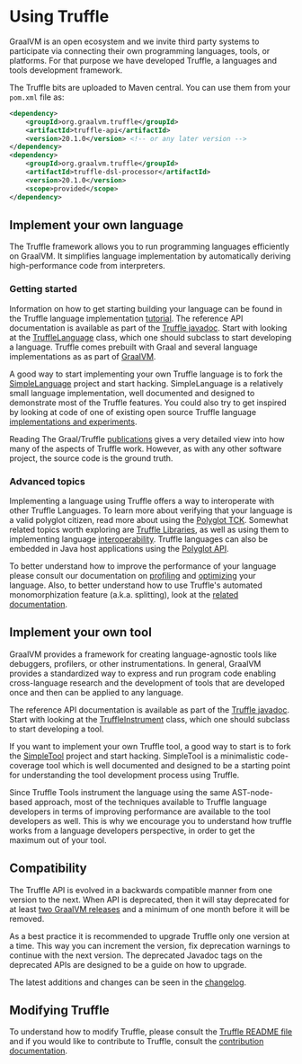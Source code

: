 # Using Truffle

GraalVM is an open ecosystem and we invite third party systems to participate via connecting their own programming languages, tools, or platforms.
For that purpose we have developed Truffle, a languages and tools development framework.

The Truffle bits are uploaded to Maven central. You can use them from your
`pom.xml` file as:

```xml
<dependency>
    <groupId>org.graalvm.truffle</groupId>
    <artifactId>truffle-api</artifactId>
    <version>20.1.0</version> <!-- or any later version -->
</dependency>
<dependency>
    <groupId>org.graalvm.truffle</groupId>
    <artifactId>truffle-dsl-processor</artifactId>
    <version>20.1.0</version>
    <scope>provided</scope>
</dependency>
```

## Implement your own language

The Truffle framework allows you to run programming languages efficiently on GraalVM.
It simplifies language implementation by automatically deriving high-performance code from interpreters.

### Getting started

Information on how to get starting building your language can be found in the Truffle language implementation [tutorial](./LanguageTutorial.md).
The reference API documentation is available as part of the [Truffle javadoc](http://graalvm.org/truffle/javadoc/).
Start with looking at the [TruffleLanguage](http://www.graalvm.org/truffle/javadoc/com/oracle/truffle/api/TruffleLanguage.html) class, which one should subclass to start developing a language.
Truffle comes prebuilt with Graal and several language implementations as as part of [GraalVM](https://www.oracle.com/downloads/graalvm-downloads.html).

A good way to start implementing your own Truffle language is to fork the [SimpleLanguage](https://github.com/graalvm/simplelanguage) project and start hacking.
SimpleLanguage is a relatively small language implementation, well documented and designed to demonstrate most of the Truffle features.
You could also try to get inspired by looking at code of one of existing open source Truffle language [implementations and experiments](./Languages.md).

Reading The Graal/Truffle [publications](../../docs/Publications.md) gives a very detailed view into how many of the aspects of Truffle work.
However, as with any other software project, the source code is the ground truth.

### Advanced topics

Implementing a language using Truffle offers a way to interoperate with other Truffle Languages.
To learn more about verifying that your language is a valid polyglot citizen, read more about using the [Polyglot TCK](./TCK.md).
Somewhat related topics worth exploring are [Truffle Libraries](./TruffleLibraries.md), as well as using them to implementing language [interoperability](./InteropMigration.md).
Truffle languages can also be embedded in Java host applications using the [Polyglot API](https://www.graalvm.org/docs/reference-manual/embed/).

To better understand how to improve the performance of your language please consult our documentation on [profiling](./Profiling.md) and [optimizing](./Optimizing.md) your language.
Also, to better understand how to use Truffle's automated monomorphization feature (a.k.a. splitting), look at the [related documentation](./splitting/README.md).

## Implement your own tool

GraalVM provides a framework for creating language-agnostic tools like debuggers, profilers, or other instrumentations.
In general, GraalVM provides a standardized way to express and run program code enabling cross-language research and the development of tools that are developed once and then can be applied to any language.

The reference API documentation is available as part of the [Truffle javadoc](http://graalvm.org/truffle/javadoc/).
Start with looking at the [TruffleInstrument](https://www.graalvm.org/truffle/javadoc/com/oracle/truffle/api/instrumentation/TruffleInstrument.html) class, which one should subclass to start developing a tool.

If you want to implement your own Truffle tool, a good way to start is to fork the [SimpleTool](https://github.com/graalvm/simpletool) project and start hacking.
SimpleTool is a minimalistic code-coverage tool which is well documented and designed to be a starting point for understanding the tool development process using Truffle.

Since Truffle Tools instrument the language using the same AST-node-based approach, most of the techniques available to Truffle language developers in terms of improving performance are available to the tool developers as well.
This is why we encourage you to understand how truffle works from a language developers perspective, in order to get the maximum out of your tool.

## Compatibility

The Truffle API is evolved in a backwards compatible manner from one version to the next.
When API is deprecated, then it will stay deprecated for at least [two GraalVM releases](https://www.graalvm.org/docs/release-notes/version-roadmap/) and a minimum of one month before it will be removed.

As a best practice it is recommended to upgrade Truffle only one version at a time.
This way you can increment the version, fix deprecation warnings to continue with the next version.
The deprecated Javadoc tags on the deprecated APIs are designed to be a guide on how to upgrade.

The latest additions and changes can be seen in the [changelog](../CHANGELOG.md).

## Modifying Truffle

To understand how to modify Truffle, please consult the [Truffle README file](../README.md) and if you would like to contribute to Truffle, consult the [contribution documentation](../CONTRIBUTING.md).

